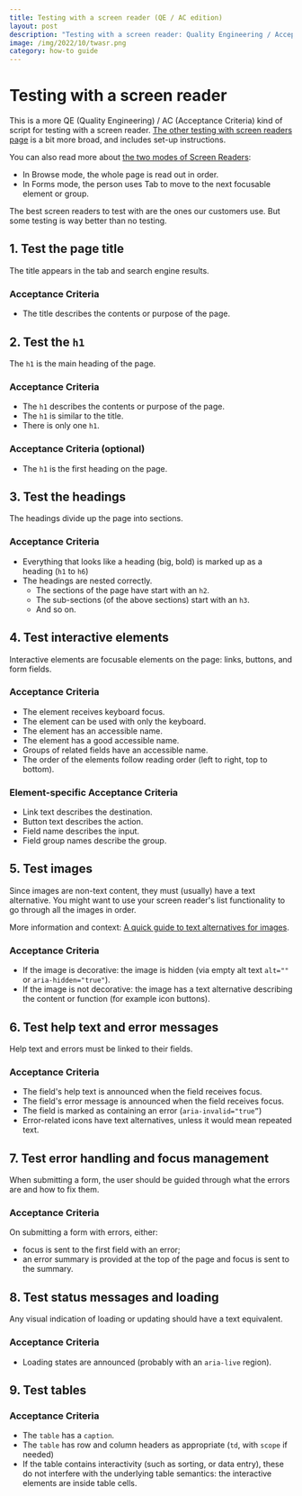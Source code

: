 ```yaml
---
title: Testing with a screen reader (QE / AC edition)
layout: post
description: "Testing with a screen reader: Quality Engineering / Acceptance Criteria edition"
image: /img/2022/10/twasr.png
category: how-to guide
---
```


# Testing with a screen reader

This is a more QE (Quality Engineering) / AC (Acceptance Criteria) kind of script for testing with a screen reader. [The other testing with screen readers page](/2021/07/31/testing-with-screen-readers/) is a bit more broad, and includes set-up instructions.

You can also read more about [the two modes of Screen Readers](/2022/02/10/the-two-modes-of-screen-readers/):

- In Browse mode, the whole page is read out in order.
- In Forms mode, the person uses Tab to move to the next focusable element or group. 

The best screen readers to test with are the ones our customers use. But some testing is way better than no testing.

## 1. Test the page title

The title appears in the tab and search engine results.

### Acceptance Criteria

- The title describes the contents or purpose of the page.

## 2. Test the `h1`

The `h1` is the main heading of the page.

### Acceptance Criteria

- The `h1` describes the contents or purpose of the page.
- The `h1` is similar to the title.
- There is only one `h1`.

### Acceptance Criteria (optional)

- The `h1` is the first heading on the page.

## 3. Test the headings

The headings divide up the page into sections.

### Acceptance Criteria

- Everything that looks like a heading (big, bold) is marked up as a heading (`h1` to `h6`)
- The headings are nested correctly.
    - The sections of the page have start with an `h2`.
    - The sub-sections (of the above sections) start with an `h3`.
    - And so on.

## 4. Test interactive elements

Interactive elements are focusable elements on the page: links, buttons, and form fields.

### Acceptance Criteria

- The element receives keyboard focus.
- The element can be used with only the keyboard.
- The element has an accessible name.
- The element has a good accessible name.
- Groups of related fields have an accessible name.
- The order of the elements follow reading order (left to right, top to bottom).

### Element-specific Acceptance Criteria

- Link text describes the destination.
- Button text describes the action.
- Field name describes the input.
- Field group names describe the group.

## 5. Test images

Since images are non-text content, they must (usually) have a text alternative. You might want to use your screen reader's list functionality to go through all the images in order.

More information and context: [A quick guide to text alternatives for images](/2022/04/25/a-quick-guide-to-text-alternatives-for-images/).

### Acceptance Criteria

- If the image is decorative: the image is hidden (via empty alt text `alt=""` or `aria-hidden="true"`).
- If the image is not decorative: the image has a text alternative describing the content or function (for example icon buttons).


## 6. Test help text and error messages

Help text and errors must be linked to their fields.

### Acceptance Criteria

- The field's help text is announced when the field receives focus.
- The field's error message is announced when the field receives focus.
- The field is marked as containing an error (`aria-invalid="true”`)
- Error-related icons have text alternatives, unless it would mean repeated text.

## 7. Test error handling and focus management

When submitting a form, the user should be guided through what the errors are and how to fix them.

### Acceptance Criteria

On submitting a form with errors, either:

- focus is sent to the first field with an error;
- an error summary is provided at the top of the page and focus is sent to the summary.

## 8. Test status messages and loading

Any visual indication of loading or updating should have a text equivalent. 

### Acceptance Criteria

- Loading states are announced (probably with an `aria-live` region).

## 9. Test tables

### Acceptance Criteria

- The `table` has a `caption`.
- The `table` has row and column headers as appropriate (`td`, with `scope` if needed)
- If the table contains interactivity (such as sorting, or data entry), these do not interfere with the underlying table semantics: the interactive elements are inside table cells.

